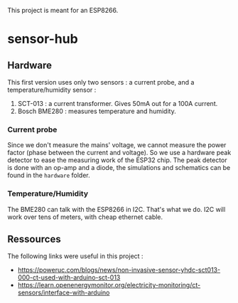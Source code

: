 This project is meant for an ESP8266.

# sensor-hub
## Hardware
This first version uses only two sensors : a current probe, and a temperature/humidity sensor :
1. SCT-013 : a current transformer. Gives 50mA out for a 100A current.
2. Bosch BME280 : measures temperature and humidity.

### Current probe
Since we don't measure the mains' voltage, we cannot measure the power factor (phase between the current and voltage). So we use a hardware peak detector to ease the measuring work of the ESP32 chip.
The peak detector is done with an op-amp and a diode, the simulations and schematics can be found in the `hardware` folder.

### Temperature/Humidity
The BME280 can talk with the ESP8266 in I2C. That's what we do. I2C will work over tens of meters, with cheap ethernet cable.

## Ressources
The following links were useful in this project :
- https://poweruc.com/blogs/news/non-invasive-sensor-yhdc-sct013-000-ct-used-with-arduino-sct-013
- https://learn.openenergymonitor.org/electricity-monitoring/ct-sensors/interface-with-arduino

